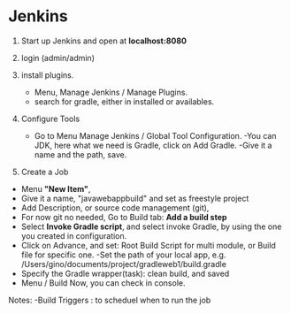 # Jenkins

1. Start up Jenkins and open at **localhost:8080**

2. login (admin/admin)

3. install plugins.

   - Menu, Manage Jenkins / Manage Plugins.
   - search for gradle, either in installed or availables.

4. Configure Tools

   - Go to Menu Manage Jenkins / Global Tool Configuration.
     -You can JDK, here what we need is Gradle, click on Add Gradle.
     -Give it a name and the path, save.

5. Create a Job

- Menu **"New Item"**,
- Give it a name, "javawebappbuild" and set as
  freestyle project
- Add Description, or source code management (git),
- For now git no needed, Go to Build tab: **Add a build step**
- Select **Invoke Gradle script**, and select invoke Gradle, by using the one you created in configuration.
- Click on Advance, and set: Root Build Script for multi module, or Build file for specific one.
  -Set the path of your local app, e.g. /Users/gino/documents/project/gradleweb1/build.gradle
- Specify the Gradle wrapper(task): clean build, and saved
- Menu / Build Now, you can check in console.

Notes:
-Build Triggers : to scheduel when to run the job
